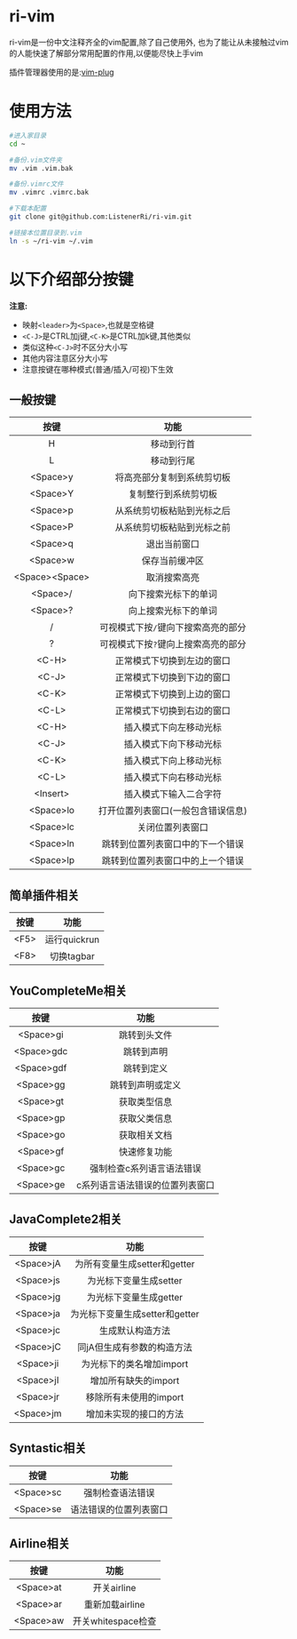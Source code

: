 # ri-vim
ri-vim是一份中文注释齐全的vim配置,除了自己使用外,
也为了能让从未接触过vim的人能快速了解部分常用配置的作用,以便能尽快上手vim

插件管理器使用的是:[vim-plug](https://github.com/junegunn/vim-plug)

# 使用方法
``` bash
#进入家目录
cd ~

#备份.vim文件夹
mv .vim .vim.bak

#备份.vimrc文件
mv .vimrc .vimrc.bak

#下载本配置
git clone git@github.com:ListenerRi/ri-vim.git

#链接本位置目录到.vim
ln -s ~/ri-vim ~/.vim
```

# 以下介绍部分按键

**注意:**
- 映射`<leader>`为`<Space>`,也就是空格键
- `<C-J>`是CTRL加j键,`<C-K>`是CTRL加k键,其他类似
- 类似这种`<C-J>`时不区分大小写
- 其他内容注意区分大小写
- 注意按键在哪种模式(普通/插入/可视)下生效

## 一般按键
|按键		        |功能                                |
|:----:		        |:----:                              |
|H		            |移动到行首                          |
|L		            |移动到行尾                          |
|\<Space\>y	        |将高亮部分复制到系统剪切板          |
|\<Space\>Y	        |复制整行到系统剪切板                |
|\<Space\>p	        |从系统剪切板粘贴到光标之后          |
|\<Space\>P	        |从系统剪切板粘贴到光标之前          |
|\<Space\>q	        |退出当前窗口                        |
|\<Space\>w	        |保存当前缓冲区                      |
|\<Space\>\<Space\> |取消搜索高亮                        |
|\<Space\>/	        |向下搜索光标下的单词                |
|\<Space\>?	        |向上搜索光标下的单词                |
|/		            |可视模式下按`/`键向下搜索高亮的部分 |
|?		            |可视模式下按`?`键向上搜索高亮的部分 |
|\<C-H\>	        |正常模式下切换到左边的窗口          |
|\<C-J\>	        |正常模式下切换到下边的窗口          |
|\<C-K\>	        |正常模式下切换到上边的窗口          |
|\<C-L\>	        |正常模式下切换到右边的窗口          |
|\<C-H\>	        |插入模式下向左移动光标              |
|\<C-J\>	        |插入模式下向下移动光标              |
|\<C-K\>	        |插入模式下向上移动光标              |
|\<C-L\>	        |插入模式下向右移动光标              |
|\<Insert\>	        |插入模式下输入二合字符              |
|\<Space\>lo        |打开位置列表窗口(一般包含错误信息)  |
|\<Space\>lc        |关闭位置列表窗口                    |
|\<Space\>ln        |跳转到位置列表窗口中的下一个错误    |
|\<Space\>lp        |跳转到位置列表窗口中的上一个错误    |

## 简单插件相关
|按键		        |功能                                |
|:----:		        |:----:                              |
|\<F5\>	    	    |运行quickrun                        |
|\<F8\>	    	    |切换tagbar                          |

## YouCompleteMe相关
|按键		        |功能                                |
|:----:		        |:----:                              |
|\<Space\>gi        |跳转到头文件                        |
|\<Space\>gdc       |跳转到声明                          |
|\<Space\>gdf       |跳转到定义                          |
|\<Space\>gg        |跳转到声明或定义                    |
|\<Space\>gt        |获取类型信息                        |
|\<Space\>gp        |获取父类信息                        |
|\<Space\>go        |获取相关文档                        |
|\<Space\>gf        |快速修复功能                        |
|\<Space\>gc        |强制检查c系列语言语法错误           |
|\<Space\>ge        |c系列语言语法错误的位置列表窗口     |

## JavaComplete2相关
|按键		        |功能                                |
|:----:		        |:----:                              |
|\<Space\>jA        |为所有变量生成setter和getter        |
|\<Space\>js        |为光标下变量生成setter              |
|\<Space\>jg        |为光标下变量生成getter              |
|\<Space\>ja        |为光标下变量生成setter和getter      |
|\<Space\>jc        |生成默认构造方法                    |
|\<Space\>jC        |同jA但生成有参数的构造方法          |
|\<Space\>ji        |为光标下的类名增加import            |
|\<Space\>jI        |增加所有缺失的import                |
|\<Space\>jr        |移除所有未使用的import              |
|\<Space\>jm        |增加未实现的接口的方法              |

## Syntastic相关
|按键		        |功能                                |
|:----:		        |:----:                              |
|\<Space\>sc        |强制检查语法错误                    |
|\<Space\>se        |语法错误的位置列表窗口              |

## Airline相关
|按键		        |功能                                |
|:----:		        |:----:                              |
|\<Space\>at        |开关airline                         |
|\<Space\>ar        |重新加载airline                     |
|\<Space\>aw        |开关whitespace检查                  |
